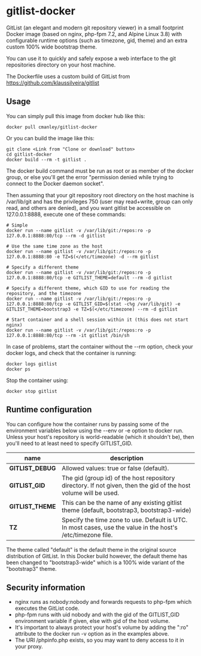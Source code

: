 gitlist-docker
==============

GitList (an elegant and modern git repository viewer) in a small footprint Docker image (based on nginx, php-fpm 7.2, and Alpine Linux 3.8) with configurable runtime options (such as timezone, gid, theme) and an extra custom 100% wide bootstrap theme.

You can use it to quickly and safely expose a web interface to the git repositories directory on your host machine.

The Dockerfile uses a custom build of GitList from https://github.com/klaussilveira/gitlist

Usage
-----

You can simply pull this image from docker hub like this:

	docker pull cmanley/gitlist-docker

Or you can build the image like this:

    git clone <Link from "Clone or download" button>
    cd gitlist-docker
    docker build --rm -t gitlist .

The docker build command must be run as root or as member of the docker group,
or else you'll get the error "permission denied while trying to connect to the Docker daemon socket".

Then assuming that your git repository root directory on the host machine is /var/lib/git
and has the privileges 750 (user may read+write, group can only read, and others are denied),
and you want gitlist be accessible on 127.0.0.1:8888, execute one of these commands:

	# Simple
	docker run --name gitlist -v /var/lib/git:/repos:ro -p 127.0.0.1:8888:80/tcp --rm -d gitlist

	# Use the same time zone as the host
	docker run --name gitlist -v /var/lib/git:/repos:ro -p 127.0.0.1:8888:80 -e TZ=$(</etc/timezone) -d --rm gitlist

	# Specify a different theme
	docker run --name gitlist -v /var/lib/git:/repos:ro -p 127.0.0.1:8888:80/tcp -e GITLIST_THEME=default --rm -d gitlist

	# Specify a different theme, which GID to use for reading the repository, and the timezone
	docker run --name gitlist -v /var/lib/git:/repos:ro -p 127.0.0.1:8888:80/tcp -e GITLIST_GID=$(stat -c%g /var/lib/git) -e GITLIST_THEME=bootstrap3 -e TZ=$(</etc/timezone) --rm -d gitlist

	# Start container and a shell session within it (this does not start nginx)
	docker run --name gitlist -v /var/lib/git:/repos:ro -p 127.0.0.1:8888:80/tcp --rm -it gitlist /bin/sh

In case of problems, start the container without the --rm option, check your docker logs, and check that the container is running:

	docker logs gitlist
	docker ps

Stop the container using:

	docker stop gitlist

Runtime configuration
---------------------

You can configure how the container runs by passing some of the environment variables below using the --env or -e option to docker run.
Unless your host's repository is world-readable (which it shouldn't be), then you'll need to at least need to specify GITLIST_GID.

| name              | description                                                                                                      |
|-------------------|------------------------------------------------------------------------------------------------------------------|
| **GITLIST_DEBUG** | Allowed values: true or false (default).                                                                         |
| **GITLIST_GID**   | The gid (group id) of the host repository directory. If not given, then the gid of the host volume will be used. |
| **GITLIST_THEME** | This can be the name of any existing gitlist theme (default, bootstrap3, bootstrap3-wide)                        |
| **TZ**            | Specify the time zone to use. Default is UTC. In most cases, use the value in the host's /etc/timezone file.     |

The theme called "default" is the default theme in the original source distribution of GitList.
In this Docker build however, the default theme has been changed to "bootstrap3-wide" which is a 100% wide variant of the "bootstrap3" theme.

Security information
--------------------

* nginx runs as nobody:nobody and forwards requests to php-fpm which executes the GitList code.
* php-fpm runs with uid nobody and with the gid of the GITLIST_GID environment variable if given, else with gid of the host volume.
* It's important to always protect your host's volume by adding the ":ro" attribute to the docker run -v option as in the examples above.
* The URI /phpinfo.php exists, so you may want to deny access to it in your proxy.
